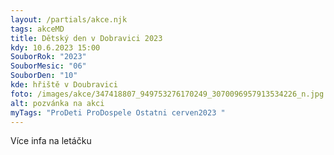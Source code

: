 ```yaml
---
layout: /partials/akce.njk
tags: akceMD
title: Dětský den v Dobravici 2023
kdy: 10.6.2023 15:00
SouborRok: "2023"
SouborMesic: "06"
SouborDen: "10"
kde: hřiště v Doubravici
foto: /images/akce/347418807_949753276170249_3070096957913534226_n.jpg
alt: pozvánka na akci
myTags: "ProDeti ProDospele Ostatni cerven2023 "
---
```

V﻿íce infa na letáčku